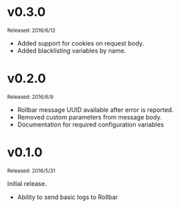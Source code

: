 ﻿# v0.3.0
<sup>Released: 2016/6/12</sup>

- Added support for cookies on request body.
- Added blacklisting variables by name.

# v0.2.0
<sup>Released: 2016/6/9</sup>

- Rollbar message UUID available after error is reported.
- Removed custom parameters from message body.
- Documentation for required configuration variables 


# v0.1.0
<sup>Released: 2016/5/31</sup>

Initial release.

- Ability to send basic logs to Rollbar
